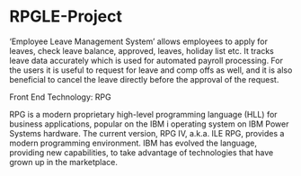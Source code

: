 # RPGLE-Project

‘Employee Leave Management System’ allows employees to apply for leaves, check leave balance, approved, leaves, holiday list etc. It tracks leave data accurately which is used for automated payroll processing. For the users it is useful to request for leave and comp offs as well, and it is also beneficial to cancel the leave directly before the approval of the request. 

Front End Technology: RPG

RPG is a modern proprietary high-level programming language (HLL) for business applications, popular on the IBM i operating system on IBM Power Systems hardware. The current version, RPG IV, a.k.a. ILE RPG, provides a modern programming environment. IBM has evolved the language, providing new capabilities, to take advantage of technologies that have grown up in the marketplace.
